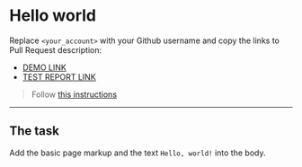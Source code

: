# Hello world
Replace `<your_account>` with your Github username and copy the links to Pull Request description:
- [DEMO LINK](https://dshyshenko.github.io/layout_hello-world/)
- [TEST REPORT LINK](https://dshyshenko.github.io/layout_hello-world/report/html_report/)

> Follow [this instructions](https://mate-academy.github.io/layout_task-guideline/#how-to-solve-the-layout-tasks-on-github)
___

## The task
Add the basic page markup and the text `Hello, world!` into the body.
